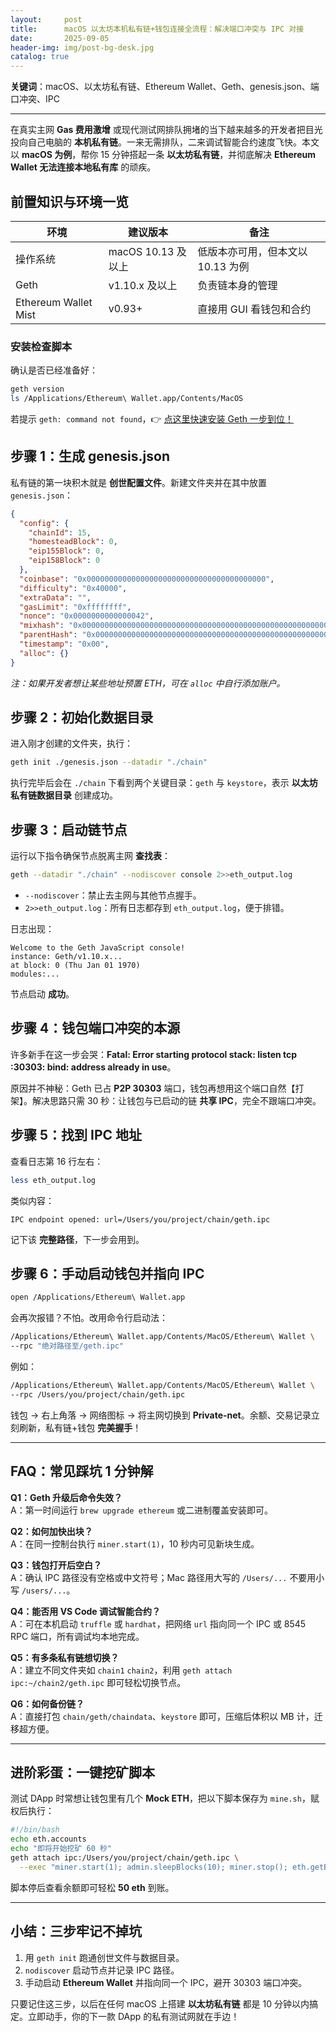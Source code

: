 ```yaml
---
layout:     post
title:      macOS 以太坊本机私有链+钱包连接全流程：解决端口冲突与 IPC 对接
date:       2025-09-05
header-img: img/post-bg-desk.jpg
catalog: true
---
```


**关键词**：macOS、以太坊私有链、Ethereum Wallet、Geth、genesis.json、端口冲突、IPC

---

在真实主网 **Gas 费用激增** 或现代测试网排队拥堵的当下越来越多的开发者把目光投向自己电脑的 **本机私有链**。一来无需排队，二来调试智能合约速度飞快。本文以 **macOS 为例**，帮你 15 分钟搭起一条 **以太坊私有链**，并彻底解决 **Ethereum Wallet 无法连接本地私有库** 的顽疾。

## 前置知识与环境一览

| 环境 | 建议版本 | 备注 |
|------|----------|------|
| 操作系统 | macOS 10.13 及以上 | 低版本亦可用，但本文以 10.13 为例 |
| Geth | v1.10.x 及以上 | 负责链本身的管理 |
| Ethereum Wallet Mist | v0.93+ | 直接用 GUI 看钱包和合约 |

### 安装检查脚本
确认是否已经准备好：

```bash
geth version
ls /Applications/Ethereum\ Wallet.app/Contents/MacOS
```
若提示 `geth: command not found`，👉 [点这里快速安装 Geth 一步到位！](https://okxdog.com/)

## 步骤 1：生成 genesis.json

私有链的第一块积木就是 **创世配置文件**。新建文件夹并在其中放置 `genesis.json`：

```json
{
  "config": {
    "chainId": 15,
    "homesteadBlock": 0,
    "eip155Block": 0,
    "eip158Block": 0
  },
  "coinbase": "0x0000000000000000000000000000000000000000",
  "difficulty": "0x40000",
  "extraData": "",
  "gasLimit": "0xffffffff",
  "nonce": "0x0000000000000042",
  "mixhash": "0x0000000000000000000000000000000000000000000000000000000000000000",
  "parentHash": "0x0000000000000000000000000000000000000000000000000000000000000000",
  "timestamp": "0x00",
  "alloc": {}
}
```
*注：如果开发者想让某些地址预置 ETH，可在 `alloc` 中自行添加账户。*

## 步骤 2：初始化数据目录

进入刚才创建的文件夹，执行：

```bash
geth init ./genesis.json --datadir "./chain"
```

执行完毕后会在 `./chain` 下看到两个关键目录：`geth` 与 `keystore`，表示 **以太坊私有链数据目录** 创建成功。

## 步骤 3：启动链节点

运行以下指令确保节点脱离主网 **查找表**：

```bash
geth --datadir "./chain" --nodiscover console 2>>eth_output.log
```

- `--nodiscover`：禁止去主网与其他节点握手。  
- `2>>eth_output.log`：所有日志都存到 `eth_output.log`，便于排错。

日志出现：

```
Welcome to the Geth JavaScript console!
instance: Geth/v1.10.x...
at block: 0 (Thu Jan 01 1970)
modules:...
```

节点启动 **成功**。

## 步骤 4：钱包端口冲突的本源

许多新手在这一步会哭：**Fatal: Error starting protocol stack: listen tcp :30303: bind: address already in use**。

原因并不神秘：Geth 已占 **P2P 30303** 端口，钱包再想用这个端口自然【打架】。解决思路只需 30 秒：让钱包与已启动的链 **共享 IPC**，完全不跟端口冲突。

## 步骤 5：找到 IPC 地址

查看日志第 16 行左右：

```bash
less eth_output.log
```

类似内容：

```
IPC endpoint opened: url=/Users/you/project/chain/geth.ipc
```

记下该 **完整路径**，下一步会用到。

## 步骤 6：手动启动钱包并指向 IPC

```bash
open /Applications/Ethereum\ Wallet.app
```

会再次报错？不怕。改用命令行启动法：

```bash
/Applications/Ethereum\ Wallet.app/Contents/MacOS/Ethereum\ Wallet \
--rpc "绝对路径至/geth.ipc"
```

例如：

```bash
/Applications/Ethereum\ Wallet.app/Contents/MacOS/Ethereum\ Wallet \
--rpc /Users/you/project/chain/geth.ipc
```

钱包 → 右上角落 → 网络图标 → 将主网切换到 **Private-net**。余额、交易记录立刻刷新，私有链+钱包 **完美握手**！

---

## FAQ：常见踩坑 1 分钟解

**Q1：Geth 升级后命令失效？**  
A：第一时间运行 `brew upgrade ethereum` 或二进制覆盖安装即可。

**Q2：如何加快出块？**  
A：在同一控制台执行 `miner.start(1)`，10 秒内可见新块生成。

**Q3：钱包打开后空白？**  
A：确认 IPC 路径没有空格或中文符号；Mac 路径用大写的 `/Users/...` 不要用小写 `/users/...`。

**Q4：能否用 VS Code 调试智能合约？**  
A：可在本机启动 `truffle` 或 `hardhat`，把网络 `url` 指向同一个 IPC 或 8545 RPC 端口，所有调试均本地完成。

**Q5：有多条私有链想切换？**  
A：建立不同文件夹如 `chain1` `chain2`，利用 `geth attach ipc:~/chain2/geth.ipc` 即可轻松切换节点。

**Q6：如何备份链？**  
A：直接打包 `chain/geth/chaindata`、`keystore` 即可，压缩后体积以 MB 计，迁移超方便。

---

## 进阶彩蛋：一键挖矿脚本

测试 DApp 时常想让钱包里有几个 **Mock ETH**，把以下脚本保存为 `mine.sh`，赋权后执行：

```bash
#!/bin/bash
echo eth.accounts
echo "即将开始挖矿 60 秒"
geth attach ipc:/Users/you/project/chain/geth.ipc \
  --exec "miner.start(1); admin.sleepBlocks(10); miner.stop(); eth.getBalance(eth.accounts[0])"
```
脚本停后查看余额即可轻松 **50 eth** 到账。

---

## 小结：三步牢记不掉坑

1. 用 `geth init` 跑通创世文件与数据目录。  
2. `nodiscover` 启动节点并记录 IPC 路径。  
3. 手动启动 **Ethereum Wallet** 并指向同一个 IPC，避开 30303 端口冲突。

只要记住这三步，以后在任何 macOS 上搭建 **以太坊私有链** 都是 10 分钟以内搞定。立即动手，你的下一款 DApp 的私有测试网就在手边！